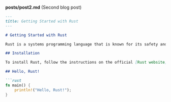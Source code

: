 
**posts/post2.md** (Second blog post)

```markdown
---
title: Getting Started with Rust
---

# Getting Started with Rust

Rust is a systems programming language that is known for its safety and performance. If you're new to Rust, here's a quick start guide.

## Installation

To install Rust, follow the instructions on the official [Rust website](https://www.rust-lang.org/).

## Hello, Rust!

```rust
fn main() {
    println!("Hello, Rust!");
}
